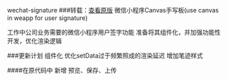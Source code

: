 wechat-signature
###转载：[查看原版](https://github.com/momtboy/handwriting-weapp) 微信小程序Canvas手写板(use canvas in weapp for user signature)


工作中公司业务需要的微信小程序用户签字功能 准备将其组件化，并加强功能性开发，优化渲染逻辑

###更新计划
组件化
优化setData过于频繁照成的渲染延迟
增加笔迹样式

####在原代码中 新增 预览、保存、上传
